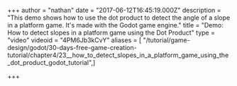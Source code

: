+++
author = "nathan"
date = "2017-06-12T16:45:19.000Z"
description = "This demo shows how to use the dot product to detect the angle of a slope in a platform game. It's made with the Godot game engine."
title = "Demo: How to detect slopes in a platform game using the Dot Product"
type = "video"
videoid = "4PM6Jb3kCvY"
aliases = [ "/tutorial/game-design/godot/30-days-free-game-creation-tutorial/chapter4/23__how_to_detect_slopes_in_a_platform_game_using_the_dot_product_godot_tutorial",]

+++
